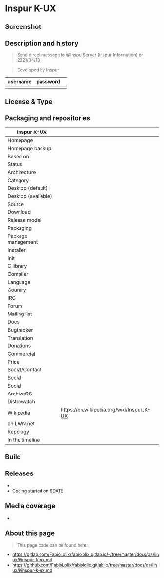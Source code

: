 # Inspur K-UX

## Screenshot


## Description and history

> Send direct message to @InspurServer (Inspur Information) on 2021/04/18

> Developed by Inspur

| username | password |  |
|----------|----------|--|
|  |  |  |


## License & Type

>


## Packaging and repositories 


| Inspur K-UX |                  |
|-----------------------|--|
| Homepage              |  |
| Homepage backup       |  |
| Based on              |  |
| Status                |  |
| Architecture          |  |
| Category              |  |
| Desktop (default)     |  |
| Desktop (available)   |  |
| Source                |  |
| Download              |  |
| Release model         |  |
| Packaging             |  |
| Package management    |  |
| Installer             |  |
| Init                  |  |
| C library             |  |
| Compiler              |  |
| Language              |  |
| Country               |  |
| IRC                   |  |
| Forum                 |  |
| Mailing list          |  |
| Docs                  |  |
| Bugtracker            |  |
| Translation           |  |
| Donations             |  |
| Commercial            |  |
| Price                 |  |
| Social/Contact        |  |
| Social                |  |
| Social                |  |
| ArchiveOS             |  |
| Distrowatch           |  |
| Wikipedia             | <https://en.wikipedia.org/wiki/Inspur_K-UX> |
| on LWN.net            |  |
| Repology              |  |
| In the timeline       |  |


## Build

>


## Releases

* 
* Coding started on $DATE


## Media coverage

* 


## About this page

> This page code can be found here:
* <https://gitlab.com/FabioLolix/fabiololix.gitlab.io/-/tree/master/docs/os/linux/i/inspur-k-ux.md>
* <https://github.com/FabioLolix/fabiololix.gitlab.io/tree/master/docs/os/linux/i/inspur-k-ux.md>
